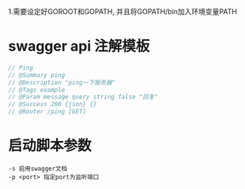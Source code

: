 1.需要设定好GOROOT和GOPATH, 并且将GOPATH/bin加入环境变量PATH

# swagger api 注解模板
```go
// Ping
// @Summary ping
// @Description "ping一下服务器"
// @Tags example
// @Param message query string false "回复"
// @Success 200 {json} {}
// @Router /ping [GET]
```

# 启动脚本参数
    -s 启用swagger文档
    -p <port> 指定port为监听端口